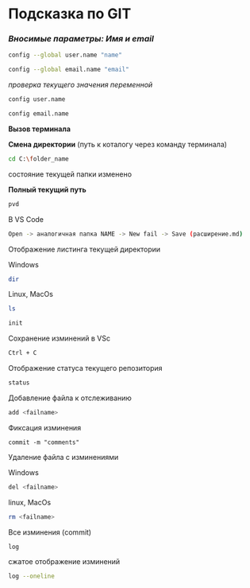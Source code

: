 # Подсказка по GIT

### *Вносимые параметры: Имя и email*
```sh
config --global user.name "name"
```
```sh
config --global email.name "email"
```
*проверка текущего значения переменной*
```sh
config user.name
```
```sh
config email.name
```
**Вызов терминала**

**Смена директории** (путь к коталогу через команду терминала)
```sh
cd C:\folder_name
```
состояние текущей папки изменено

**Полный текущий путь**
```sh
pvd
```

В VS Code 
```sh
Open -> аналогичная папка NAME -> New fail -> Save (расширение.md)
```
Отображение листинга текущей директории

Windows
```sh
dir
```
Linux, MacOs
```sh
ls
```

```sh
init
```
Сохранение изминений в VSc
```sh
Ctrl + C
```
Отображение статуса текущего репозитория
```sh
status
```
Добавление файла к отслеживанию
```sh
add <failname>
```

Фиксация изминения
```
commit -m "comments"
```
Удаление файла с изминениями

Windows
```sh
del <failname>
```
linux, MacOs
```sh
rm <failname>
```

Все изминения (commit)
```sh
log
```
сжатое отображение изминений
```sh
log --oneline
```

